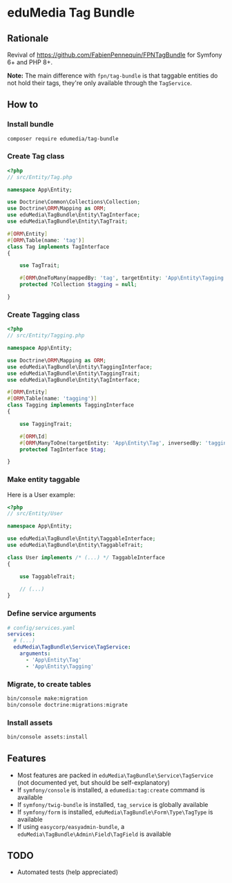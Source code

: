 # eduMedia Tag Bundle

## Rationale

Revival of https://github.com/FabienPennequin/FPNTagBundle for Symfony 6+ and PHP 8+.

**Note:** The main difference with `fpn/tag-bundle` is that taggable entities do not hold their tags, they're only available through the `TagService`.

## How to

### Install bundle

```sh
composer require edumedia/tag-bundle
```

### Create Tag class

```php
<?php
// src/Entity/Tag.php

namespace App\Entity;

use Doctrine\Common\Collections\Collection;
use Doctrine\ORM\Mapping as ORM;
use eduMedia\TagBundle\Entity\TagInterface;
use eduMedia\TagBundle\Entity\TagTrait;

#[ORM\Entity]
#[ORM\Table(name: 'tag')]
class Tag implements TagInterface
{

    use TagTrait;

    #[ORM\OneToMany(mappedBy: 'tag', targetEntity: 'App\Entity\Tagging', fetch: 'EAGER')]
    protected ?Collection $tagging = null;

}
```

### Create Tagging class

```php
<?php
// src/Entity/Tagging.php

namespace App\Entity;

use Doctrine\ORM\Mapping as ORM;
use eduMedia\TagBundle\Entity\TaggingInterface;
use eduMedia\TagBundle\Entity\TaggingTrait;
use eduMedia\TagBundle\Entity\TagInterface;

#[ORM\Entity]
#[ORM\Table(name: 'tagging')]
class Tagging implements TaggingInterface
{

    use TaggingTrait;

    #[ORM\Id]
    #[ORM\ManyToOne(targetEntity: 'App\Entity\Tag', inversedBy: 'tagging')]
    protected TagInterface $tag;

}
```

### Make entity taggable

Here is a User example:

```php
<?php
// src/Entity/User

namespace App\Entity;

use eduMedia\TagBundle\Entity\TaggableInterface;
use eduMedia\TagBundle\Entity\TaggableTrait;

class User implements /* (...) */ TaggableInterface
{

    use TaggableTrait;
    
    // (...)
}
```

### Define service arguments

```yaml
# config/services.yaml
services:
  # (...)
  eduMedia\TagBundle\Service\TagService:
    arguments:
      - 'App\Entity\Tag'
      - 'App\Entity\Tagging'
```

### Migrate, to create tables

```sh
bin/console make:migration
bin/console doctrine:migrations:migrate
```

### Install assets

```sh
bin/console assets:install
```

## Features

- Most features are packed in `eduMedia\TagBundle\Service\TagService` (not documented yet, but should be self-explanatory)
- If `symfony/console` is installed, a `edumedia:tag:create` command is available
- If `symfony/twig-bundle` is installed, `tag_service` is globally available
- If `symfony/form` is installed, `eduMedia\TagBundle\Form\Type\TagType` is available
- If using `easycorp/easyadmin-bundle`, a `eduMedia\TagBundle\Admin\Field\TagField` is available

## TODO

- Automated tests (help appreciated)
